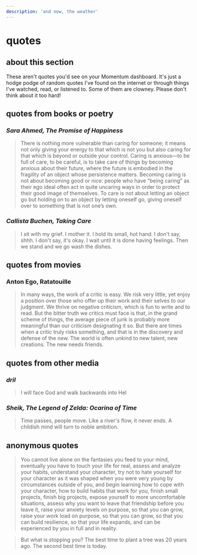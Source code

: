 ```yaml
---
description: 'and now, the weather'
---
```


# quotes

## about this section

These aren't quotes you'd see on your Momentum dashboard. It's just a hodge podge of random quotes I've found on the internet or through things I've watched, read, or listened to. Some of them are clowney. Please don't think about it too hard!

## quotes from books or poetry

### _Sara Ahmed, The Promise of Happiness_

> There is nothing more vulnerable than caring for someone; it means not only giving your energy to that which is not you but also caring for that which is beyond or outside your control. Caring is anxious—to be full of care, to be careful, is to take care of things by becoming anxious about their future, where the future is embodied in the fragility of an object whose persistence matters. Becoming caring is not about becoming good or nice: people who have “being caring” as their ego ideal often act in quite uncaring ways in order to protect their good image of themselves. To care is not about letting an object go but holding on to an object by letting oneself go, giving oneself over to something that is not one’s own.

### _Callista Buchen, Taking Care_

> I sit with my grief. I mother it. I hold its small, hot hand. I don't say, shhh. I don't say, it's okay. I wait until it is done having feelings. Then we stand and we go wash the dishes.

## quotes from movies

### Anton Ego, Ratatouille

> In many ways, the work of a critic is easy. We risk very little, yet enjoy a position over those who offer up their work and their selves to our judgment. We thrive on negative criticism, which is fun to write and to read. But the bitter truth we critics must face is that, in the grand scheme of things, the average piece of junk is probably more meaningful than our criticism designating it so. But there are times when a critic truly risks something, and that is in the discovery and defense of the new. The world is often unkind to new talent, new creations. The new needs friends.

## quotes from other media

### _dril_

> I will face God and walk backwards into Hel

### _Sheik, The Legend of Zelda: Ocarina of Time_

> Time passes, people move. Like a river's flow, it never ends. A childish mind will turn to noble ambition.

## anonymous quotes

> You cannot live alone on the fantasies you feed to your mind, eventually you have to touch your life for real, assess and analyze your habits, understand your character, try not to hate yourself for your character as it was shaped when you were very young by circumstances outside of you, and begin learning how to cope with your character, how to build habits that work for you, finish small projects, finish big projects, expose yourself to more uncomfortable situations, assess why you want to leave that friendship before you leave it, raise your anxiety levels on purpose, so that you can grow, raise your work load on purpose, so that you can grow, so that you can build resilience, so that your life expands, and can be experienced by you in full and in reality.



> But what is stopping you? The best time to plant a tree was 20 years ago. The second best time is today.



